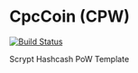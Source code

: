 CpcCoin (CPW)
===========

[![Build Status](https://travis-ci.org/RazorLove/cpwcoin.png?branch=master)](https://travis-ci.org/RazorLove/cpwcoin)


Scrypt Hashcash PoW Template